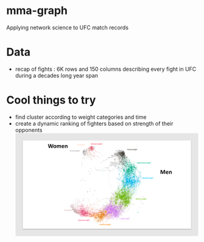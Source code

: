 # mma-graph
Applying network science to UFC match records

# Data
- recap of fights : 6K rows and 150 columns describing every fight in UFC during a decades long year span

# Cool things to try
- find cluster according to weight categories and time
- create a dynamic ranking of fighters based on strength of their opponents
![Alt text](images/mmagraph_github.png)